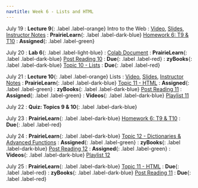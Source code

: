 ```yaml
---
navtitle: Week 6 - Lists and HTML
---
```


July 19
: **Lecture 9**{: .label .label-orange} Intro to the Web
  : [Video](#), [Slides](#), [Instructor Notes](#)
: **PrairieLearn**{: .label .label-dark-blue}  [Homework 6: T9 & T10](#)
  : **Assigned**{: .label .label-green} 

July 20
: **Lab 6**{: .label .label-light-blue}
  : [Colab Document](#)
: **PrairieLearn**{: .label .label-dark-blue}  [Post Reading 10](#)
  : **Due**{: .label .label-red} 
: **zyBooks**{: .label .label-dark-blue} [Topic 10 - Lists](#)
  : **Due**{: .label .label-red} 

July 21
: **Lecture 10**{: .label .label-orange} Lists
  : [Video](#), [Slides](#), [Instructor Notes](#)
: **PrairieLearn**{: .label .label-dark-blue}  [Topic 11 - HTML](#)
  : **Assigned**{: .label .label-green} 
: **zyBooks**{: .label .label-dark-blue} [Post Reading 11](#)
  : **Assigned**{: .label .label-green} 
: **Videos**{: .label .label-dark-blue} [Playlist 11](https://mediaspace.illinois.edu/playlist/dedicated/214548063/1_1g9ctwcb/)

July 22
: **Quiz: Topics 9 & 10**{: .label .label-dark-blue}  

July 23
: **PrairieLearn**{: .label .label-dark-blue}  [Homework 6: T9 & T10](#)
  : **Due**{: .label .label-red} 

July 24
: **PrairieLearn**{: .label .label-dark-blue} [Topic 12 - Dictionaries & Advanced Functions](#)
  : **Assigned**{: .label .label-green} 
: **zyBooks**{: .label .label-dark-blue} [Post Reading 12](#)
  : **Assigned**{: .label .label-green} 
: **Videos**{: .label .label-dark-blue} [Playlist 12](https://mediaspace.illinois.edu/playlist/dedicated/214548063/1_hgqpl5r8/)

July 25
: **PrairieLearn**{: .label .label-dark-blue}  [Topic 11 - HTML](#)
  : **Due**{: .label .label-red} 
: **zyBooks**{: .label .label-dark-blue} [Post Reading 11](#)
  : **Due**{: .label .label-red} 

